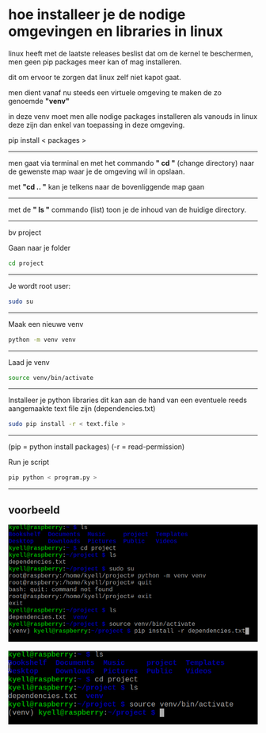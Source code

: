 # hoe installeer je de nodige omgevingen en libraries in linux

linux heeft met de laatste releases beslist dat om de kernel te beschermen,
men geen pip packages meer kan of mag installeren.

dit om ervoor te zorgen dat linux zelf niet kapot gaat.

men dient vanaf nu steeds een virtuele omgeving te maken de zo genoemde **"venv"**

in deze venv moet men  alle nodige packages installeren als vanouds in linux deze zijn dan enkel van toepassing in deze omgeving.

pip install < packages >

----

men gaat via terminal en met het commando **" cd "** (change directory) naar de gewenste map waar je de omgeving wil in opslaan.

met **"cd .. "** kan je telkens naar de bovenliggende map gaan

----

met de **" ls "** commando (list) toon je de inhoud van de huidige directory.

----

bv project

Gaan naar je folder

````sh
cd project
````

----

Je wordt root user:

````sh
sudo su
````

----

Maak een nieuwe venv

````sh
python -m venv venv
````

----

Laad je venv

```sh
source venv/bin/activate
```

----

Installeer je python libraries
dit kan aan de hand van een eventuele reeds aangemaakte text file zijn (dependencies.txt)

````sh
sudo pip install -r < text.file >
````

----

(pip = python install packages) (-r = read-permission)

Run je script

````sh
pip python < program.py >
````

----

## voorbeeld

![install path](/Handleidingen/Images/install_path.png)

![activate venv](/Handleidingen/Images/activate_venv.png)
